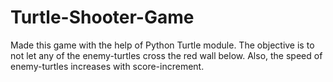 # Turtle-Shooter-Game
Made this game with the help of Python Turtle module. The objective is to not let any of the enemy-turtles cross the red wall below. Also, the speed of enemy-turtles increases with score-increment.
